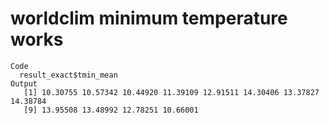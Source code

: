 # worldclim minimum temperature works

    Code
      result_exact$tmin_mean
    Output
       [1] 10.30755 10.57342 10.44920 11.39109 12.91511 14.30406 13.37827 14.38784
       [9] 13.95508 13.48992 12.78251 10.66001


